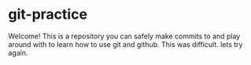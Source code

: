 # git-practice

Welcome! This is a repository you can safely make commits to and play around with to learn how to use git and github. This was difficult. lets try again.

